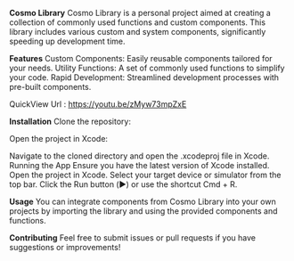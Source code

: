 **Cosmo Library**
Cosmo Library is a personal project aimed at creating a collection of commonly used functions and custom components. This library includes various custom and system components, significantly speeding up development time.

**Features**
Custom Components: Easily reusable components tailored for your needs.
Utility Functions: A set of commonly used functions to simplify your code.
Rapid Development: Streamlined development processes with pre-built components.

QuickView Url : https://youtu.be/zMyw73mpZxE

**Installation**
Clone the repository:

Open the project in Xcode:

Navigate to the cloned directory and open the .xcodeproj file in Xcode.
Running the App
Ensure you have the latest version of Xcode installed.
Open the project in Xcode.
Select your target device or simulator from the top bar.
Click the Run button (▶️) or use the shortcut Cmd + R.

**Usage**
You can integrate components from Cosmo Library into your own projects by importing the library and using the provided components and functions.

**Contributing**
Feel free to submit issues or pull requests if you have suggestions or improvements!
